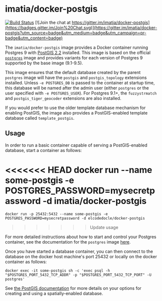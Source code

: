 # imatia/docker-postgis

[![Build Status](https://travis-ci.org/imatia/docker-postgis.svg)](https://travis-ci.org/imatia/docker-postgis) [![Join the chat at https://gitter.im/imatia/docker-postgis](https://badges.gitter.im/Join%20Chat.svg)](https://gitter.im/imatia/docker-postgis?utm_source=badge&utm_medium=badge&utm_campaign=pr-badge&utm_content=badge)

The `imatia/docker-postgis` image provides a Docker container running Postgres 9 with [PostGIS 2.2](http://postgis.net/) installed. This image is based on the official [`postgres`](https://registry.hub.docker.com/_/postgres/) image and provides variants for each version of Postgres 9 supported by the base image (9.1-9.5).

This image ensures that the default database created by the parent `postgres` image will have the `postgis` and `postgis_topology` extensions installed.  Unless `-e POSTGRES_DB` is passed to the container at startup time, this database will be named after the admin user (either `postgres` or the user specified with `-e POSTGRES_USER`). For Postgres 9.1+, the `fuzzystrmatch` and `postgis_tiger_geocoder` extensions are also installed.

If you would prefer to use the older template database mechanism for enabling PostGIS, the image also provides a PostGIS-enabled template database called `template_postgis`.

## Usage

In order to run a basic container capable of serving a PostGIS-enabled database, start a container as follows:

<<<<<<< HEAD
    docker run --name some-postgis -e POSTGRES_PASSWORD=mysecretpassword -d imatia/docker-postgis
=======
    docker run -p 25432:5432 --name some-postgis -e POSTGRES_PASSWORD=mysecretpassword -d elcodedocle/docker-postgis
>>>>>>> Update usage

For more detailed instructions about how to start and control your Postgres container, see the documentation for the `postgres` image [here](https://registry.hub.docker.com/_/postgres/).

Once you have started a database container, you can then connect to the database on the docker host machine's port 25432 or locally on the docker container as follows:

    docker exec -it some-postgis sh -c 'exec psql -h "$POSTGRES_PORT_5432_TCP_ADDR" -p "$POSTGRES_PORT_5432_TCP_PORT" -U postgres'

See [the PostGIS documentation](http://postgis.net/docs/postgis_installation.html#create_new_db_extensions) for more details on your options for creating and using a spatially-enabled database.
